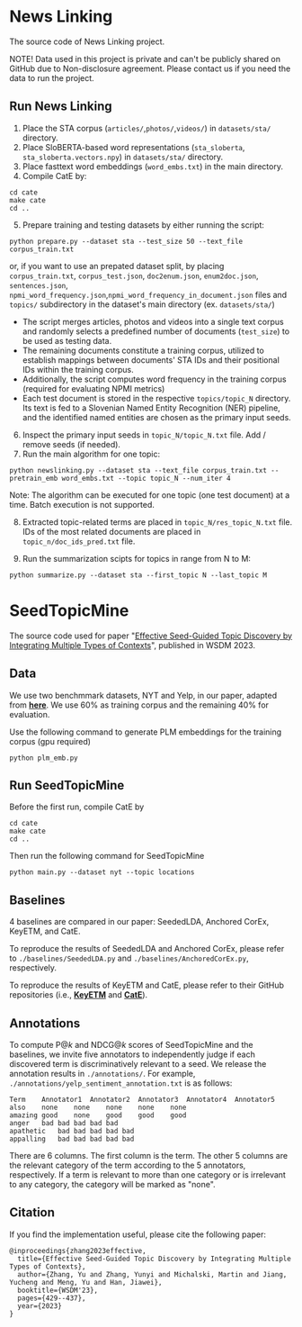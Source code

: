 # News Linking
The source code of News Linking project. 

NOTE! Data used in this project is private and can't be publicly shared on GitHub due to Non-disclosure agreement. Please contact us if you need the data to run the project.

## Run News Linking
1. Place the STA corpus (```articles/```,```photos/```,```videos/```) in ```datasets/sta/``` directory.
2. Place SloBERTA-based word representations (```sta_sloberta```, ```sta_sloberta.vectors.npy```) in ```datasets/sta/``` directory.
3. Place fasttext word embeddings (```word_embs.txt```) in the main directory.
4. Compile CatE by:
```
cd cate
make cate
cd ..
```
5. Prepare training and testing datasets by either running the script:
```
python prepare.py --dataset sta --test_size 50 --text_file corpus_train.txt
```
or, if you want to use an prepated dataset split, by placing ```corpus_train.txt```, ```corpus_test.json```, ```doc2enum.json```, ```enum2doc.json```, ```sentences.json```, ```npmi_word_frequency.json```,```npmi_word_frequency_in_document.json``` files and ```topics/``` subdirectory in the dataset's main directory (ex. ```datasets/sta/```)

- The script merges articles, photos and videos into a single text corpus and randomly selects a predefined number of documents (```test_size```) to be used as testing data. 
- The remaining documents constitute a training corpus, utilized to establish mappings between documents' STA IDs and their positional IDs within the training corpus. 
- Additionally, the script computes word frequency in the training corpus (required for evaluating NPMI metrics)
- Each test document is stored in the respective  ```topics/topic_N``` directory. Its text is fed to a Slovenian Named Entity Recognition (NER) pipeline, and the identified named entities are chosen as the primary input seeds.
6. Inspect the primary input seeds in ```topic_N/topic_N.txt``` file. Add / remove seeds (if needed).
7. Run the main algorithm for one topic:
```
python newslinking.py --dataset sta --text_file corpus_train.txt --pretrain_emb word_embs.txt --topic topic_N --num_iter 4
```
Note: The algorithm can be executed for one topic (one test document) at a time. Batch execution is not supported.

8. Extracted topic-related terms are placed in ```topic_N/res_topic_N.txt``` file. IDs of the most related documents are placed in ```topic_n/doc_ids_pred.txt``` file.

9. Run the summarization scipts for topics in range from N to M:
```
python summarize.py --dataset sta --first_topic N --last_topic M
```

# SeedTopicMine
The source code used for paper "[Effective Seed-Guided Topic Discovery by Integrating Multiple Types of Contexts](https://arxiv.org/abs/2212.06002)", published in WSDM 2023.

## Data
We use two benchmmark datasets, NYT and Yelp, in our paper, adapted from [**here**](https://github.com/yumeng5/CatE/tree/master/datasets). We use 60% as training corpus and the remaining 40% for evaluation.

Use the following command to generate PLM embeddings for the training corpus (gpu required)
```
python plm_emb.py
```

## Run SeedTopicMine
Before the first run, compile CatE by 
```
cd cate
make cate
cd ..
```
Then run the following command for SeedTopicMine
```
python main.py --dataset nyt --topic locations
```


## Baselines
4 baselines are compared in our paper: SeededLDA, Anchored CorEx, KeyETM, and CatE.

To reproduce the results of SeededLDA and Anchored CorEx, please refer to ```./baselines/SeededLDA.py``` and ```./baselines/AnchoredCorEx.py```, respectively.

To reproduce the results of KeyETM and CatE, please refer to their GitHub repositories (i.e., [**KeyETM**](https://github.com/bahareharandizade/keyetm) and [**CatE**](https://github.com/yumeng5/CatE)).

## Annotations
To compute P@_k_ and NDCG@_k_ scores of SeedTopicMine and the baselines, we invite five annotators to independently judge if each discovered term is discriminatively relevant to a seed. We release the annotation results in ```./annotations/```. For example, ```./annotations/yelp_sentiment_annotation.txt``` is as follows:
```
Term	Annotator1	Annotator2	Annotator3	Annotator4	Annotator5
also	none	none	none	none	none
amazing	good	none	good	good	good
anger	bad	bad	bad	bad	bad
apathetic	bad	bad	bad	bad	bad
appalling	bad	bad	bad	bad	bad
```
There are 6 columns. The first column is the term. The other 5 columns are the relevant category of the term according to the 5 annotators, respectively. If a term is relevant to more than one category or is irrelevant to any category, the category will be marked as "none".

## Citation
If you find the implementation useful, please cite the following paper:
```
@inproceedings{zhang2023effective,
  title={Effective Seed-Guided Topic Discovery by Integrating Multiple Types of Contexts},
  author={Zhang, Yu and Zhang, Yunyi and Michalski, Martin and Jiang, Yucheng and Meng, Yu and Han, Jiawei},
  booktitle={WSDM'23},
  pages={429--437},
  year={2023}
}
```
